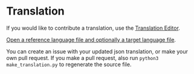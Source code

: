 # Translation
If you would like to contribute a translation, use the [Translation Editor](http://htmlpreview.github.io/?https://github.com/Ralim/ts100/blob/master/Translation%20Editor/TranslationEditor.html).

[Open a reference language file and optionally a target language file](https://github.com/Ralim/ts100/tree/master/Translation%20Editor).

You can create an issue with your updated json translation, or make your own pull request. If you make a pull request, also run `python3 make_translation.py` to regenerate the source file.
